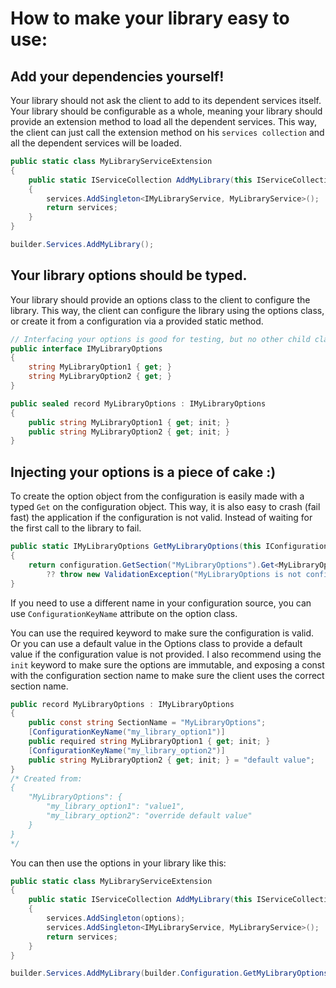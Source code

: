 ﻿# How to make your library easy to use:

## Add your dependencies yourself!
Your library should not ask the client to add to its dependent services itself. Your library should be configurable as a whole, meaning your library should provide an extension method to load all the dependent services. This way, the client can just call the extension method on his ``services collection`` and all the dependent services will be loaded.
```csharp
public static class MyLibraryServiceExtension
{
    public static IServiceCollection AddMyLibrary(this IServiceCollection services)
    {
        services.AddSingleton<IMyLibraryService, MyLibraryService>();
        return services;
    }
}
```
```csharp
builder.Services.AddMyLibrary();
```

## Your library options should be typed.
Your library should provide an options class to the client to configure the library. This way, the client can configure the library using the options class, or create it from a configuration via a provided static method.
```csharp
// Interfacing your options is good for testing, but no other child classes should be written.
public interface IMyLibraryOptions
{
    string MyLibraryOption1 { get; }
    string MyLibraryOption2 { get; }
}

public sealed record MyLibraryOptions : IMyLibraryOptions
{
    public string MyLibraryOption1 { get; init; }
    public string MyLibraryOption2 { get; init; }
}
```
## Injecting your options is a piece of cake :)
To create the option object from the configuration is easily made with a typed `Get` on the configuration object.
This way, it is also easy to crash (fail fast) the application if the configuration is not valid. Instead of waiting for the first call to the library to fail.
```csharp
public static IMyLibraryOptions GetMyLibraryOptions(this IConfiguration configuration)
{
    return configuration.GetSection("MyLibraryOptions").Get<MyLibraryOptions>()
        ?? throw new ValidationException("MyLibraryOptions is not configured");
}
```
If you need to use a different name in your configuration source, you can use ``ConfigurationKeyName`` attribute on the option class.

You can use the required keyword to make sure the configuration is valid.
Or you can use a default value in the Options class to provide a default value if the configuration value is not provided.
I also recommend using the `init` keyword to make sure the options are immutable, and exposing a const with the configuration section name to make sure the client uses the correct section name.
```csharp
public record MyLibraryOptions : IMyLibraryOptions
{
    public const string SectionName = "MyLibraryOptions";
    [ConfigurationKeyName("my_library_option1")]
    public required string MyLibraryOption1 { get; init; }
    [ConfigurationKeyName("my_library_option2")]
    public string MyLibraryOption2 { get; init; } = "default value";
}
/* Created from:
{
    "MyLibraryOptions": {
        "my_library_option1": "value1",
        "my_library_option2": "override default value"
    }
}
*/
```
You can then use the options in your library like this:
```csharp
public static class MyLibraryServiceExtension
{
    public static IServiceCollection AddMyLibrary(this IServiceCollection services, IMyLibraryOptions options)
    {
        services.AddSingleton(options);
        services.AddSingleton<IMyLibraryService, MyLibraryService>();
        return services;
    }
}
```
```csharp
builder.Services.AddMyLibrary(builder.Configuration.GetMyLibraryOptions());
```
